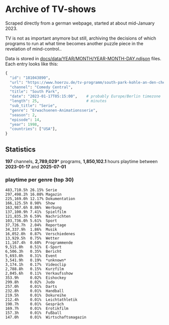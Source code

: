 # Archive of TV-shows

Scraped directly from a german webpage, started at about mid-January 2023.

TV is not as important anymore but still, archiving the decisions of which programs to run at what time
becomes another puzzle piece in the revelation of mind-control.. 

Data is stored in [docs/data/YEAR/MONTH/YEAR-MONTH-DAY.ndjson](docs/data/) files. 
Each entry looks like this:

```python
{
  "id": "181043890", 
  "url": "https://www.hoerzu.de/tv-programm/south-park-kohle-an-den-chefkoch/bid_181043890/", 
  "channel": "Comedy Central", 
  "title": "South Park", 
  "date": "2023-01-17T05:15:00",    # probably Europe/Berlin timezone 
  "length": 25,                     # minutes 
  "sub_title": "Serie", 
  "genre": "Erwachsenen-Animationsserie", 
  "season": 2, 
  "episode": 14, 
  "year": 1998, 
  "countries": ["USA"],
}
```

## Statistics

**197** channels, **2,789,029*** programs, **1,850,102.1** hours playtime between **2023-01-17** and **2025-07-01**


### playtime per genre (top 30)

    483,710.5h 26.15% Serie
    297,498.2h 16.08% Magazin
    225,169.0h 12.17% Dokumentation
    166,125.5h 8.98%  Show
    163,987.6h 8.86%  Werbung
    137,100.9h 7.41%  Spielfilm
    121,835.3h 6.59%  Nachrichten
    103,736.0h 5.61%  Sport
    37,726.7h  2.04%  Reportage
    34,337.9h  1.86%  Musik
    16,052.0h  0.87%  Verschiedenes
    13,929.5h  0.75%  Wetter
    11,167.4h  0.60%  Programmende
    9,515.0h   0.51%  E-Sport
    6,506.3h   0.35%  Bericht
    5,693.0h   0.31%  Event
    3,541.9h   0.19%  *unknown*
    3,174.1h   0.17%  Videoclip
    2,788.8h   0.15%  Kurzfilm
    2,045.6h   0.11%  Verkaufsshow
    353.9h     0.02%  Eishockey
    299.8h     0.02%  Judo
    257.0h     0.01%  Darts
    232.8h     0.01%  Handball
    219.5h     0.01%  Dokureihe
    212.4h     0.01%  Leichtathletik
    190.7h     0.01%  Gespräch
    169.7h     0.01%  Erotikfilm
    157.3h     0.01%  Fußball
    147.0h     0.01%  Wirtschaftsmagazin
